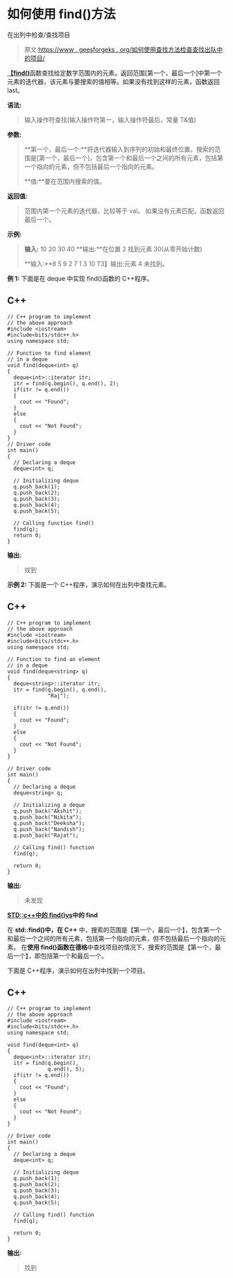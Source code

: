 # 如何使用 find()方法

在出列中检查/查找项目

> 原文:[https://www . geesforgeks . org/如何使用查找方法检查查找出队中的项目/](https://www.geeksforgeeks.org/how-to-check-find-an-item-in-dequeue-using-find-method/)

[**【find()**](https://www.geeksforgeeks.org/stdfind-in-c/)函数查找给定数字范围内的元素。返回范围[第一个，最后一个]中第一个元素的迭代器，该元素与要搜索的值相等。如果没有找到这样的元素，函数返回 last。

**语法:**

> 输入操作符查找(输入操作符第一，输入操作符最后，常量 T&值)

**参数:**

> **第一个，最后一个:**将迭代器输入到序列的初始和最终位置。搜索的范围是[第一个，最后一个]，包含第一个和最后一个之间的所有元素，包括第一个指向的元素，但不包括最后一个指向的元素。
> 
> **值:**要在范围内搜索的值。

**返回值:**

> 范围内第一个元素的迭代器，比较等于 val。
> 如果没有元素匹配，函数返回最后一个。

**示例:**

> **输入:** 10 20 30 40
> **输出:**在位置 2 找到元素 30(从零开始计数)
> 
> **输入:**8 5 9 2 7 1 3 10
> T3】输出:元素 4 未找到。

**例 1:** 下面是在 deque 中实现 find()函数的 C++程序。

## C++

```
// C++ program to implement
// the above approach
#include <iostream>
#include<bits/stdc++.h>
using namespace std;

// Function to find element
// in a deque
void find(deque<int> q)
{
  deque<int>::iterator itr;
  itr = find(q.begin(), q.end(), 2);
  if(itr != q.end())
  {
    cout << "Found";
  }
  else
  {
    cout << "Not Found";
  }
}
// Driver code
int main() 
{
  // Declaring a deque
  deque<int> q;

  // Initializing deque
  q.push_back(1);
  q.push_back(2);
  q.push_back(3);
  q.push_back(4);
  q.push_back(5);

  // Calling function find()
  find(q);
  return 0;
}
```

**输出:**

> 找到

**示例 2:** 下面是一个 C++程序，演示如何在出列中查找元素。

## C++

```
// C++ program to implement
// the above approach
#include <iostream>
#include<bits/stdc++.h>
using namespace std;

// Function to find an element 
// in a deque
void find(deque<string> q)
{
  deque<string>::iterator itr;
  itr = find(q.begin(), q.end(), 
             "Raj");

  if(itr != q.end())
  {
    cout << "Found";
  }
  else
  {
    cout << "Not Found";
  }
}

// Driver code
int main() 
{
  // Declaring a deque
  deque<string> q;

  // Initializing a deque 
  q.push_back("Akshit");
  q.push_back("Nikita");
  q.push_back("Deeksha");
  q.push_back("Nandish");
  q.push_back("Rajat");

  // Calling find() function
  find(q);

  return 0;
}
```

**输出:**

> 未发现

**<u>STD::c++中的 find()vs</u>中的 find**

在 **std::find()中，在 C++** 中，搜索的范围是【第一个，最后一个】，包含第一个和最后一个之间的所有元素，包括第一个指向的元素，但不包括最后一个指向的元素。
在**使用 find()函数在德格**中查找项目的情况下，搜索的范围是【第一个，最后一个】，即包括第一个和最后一个。

下面是 C++程序，演示如何在出列中找到一个项目。

## C++

```
// C++ program to implement
// the above approach
#include <iostream>
#include<bits/stdc++.h>
using namespace std;

void find(deque<int> q)
{
  deque<int>::iterator itr;  
  itr = find(q.begin(), 
             q.end(), 5);
  if(itr != q.end())
  {
    cout << "Found";
  }
  else
  {
    cout << "Not Found";
  }
}

// Driver code
int main() 
{
  // Declaring a deque
  deque<int> q;

  // Initializing deque
  q.push_back(1);
  q.push_back(2);
  q.push_back(3);
  q.push_back(4);
  q.push_back(5);

  // Calling find() function
  find(q);

  return 0;
}
```

**输出:**

> 找到
